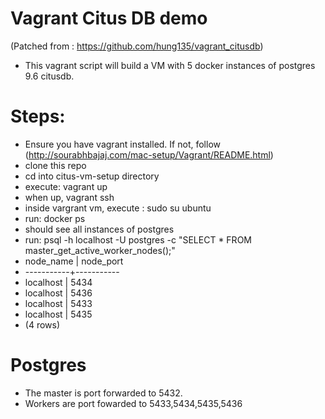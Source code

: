 # Vagrant Citus DB demo 
(Patched from : https://github.com/hung135/vagrant_citusdb)
- This vagrant script will build a VM with 5 docker instances of postgres 9.6 citusdb.
# Steps:
- Ensure you have vagrant installed. If not, follow (http://sourabhbajaj.com/mac-setup/Vagrant/README.html)
- clone this repo
- cd into citus-vm-setup directory 
- execute: vagrant up
- when up,  vagrant ssh 
- inside vargrant vm, execute : sudo su ubuntu
- run: docker ps 
- should see all instances of postgres
- run: psql -h localhost -U postgres -c "SELECT * FROM master_get_active_worker_nodes();"
- node_name | node_port 
- -----------+-----------
-  localhost |      5434
-  localhost |      5436
-  localhost |      5433
-  localhost |      5435
- (4 rows)

# Postgres
- The master is port forwarded to 5432. 
- Workers are port fowarded to 5433,5434,5435,5436
